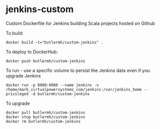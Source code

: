 jenkins-custom
==============

Custom Dockerfile for Jenkins building Scala projects hosted on Github

To build

    docker build -t="butlermh/custom-jenkins" .

To deploy to DockerHub:

    docker push butlermh/custom-jenkins
    
To run - use a specific volume to persist the Jenkins data even if you upgrade Jenkins

    docker run -p 8080:8080 --name jenkins -v /home/mark_virtualpowersystems_com/jenkins:/var/jenkins_home --privileged -d butlermh/custom-jenkins 

To upgrade

    docker pull butlermh/custom-jenkins
    docker stop butlermh/custom-jenkins
    docker rm butlermh/custom-jenkins
